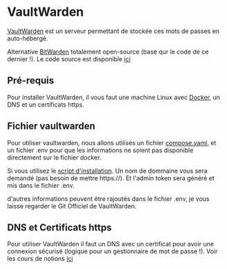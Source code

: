 # VaultWarden

[VaultWarden](https://www.vaultwarden.net/) est un serveur permettant de stockée ces mots de passes en auto-hébergé.

Alternative [BitWarden](https://bitwarden.com/) totalement open-source (basé qur le code de ce dernier !). Le code source est disponible [ici](https://github.com/dani-garcia/vaultwarden)

## Pré-requis

Pour installer VaultWarden, il vous faut une machine Linux avec [Docker](https://doc.cclaudel.fr/docker/), un DNS et un certificats https.

## Fichier vaultwarden
Pour utiliser vaultwarden, nous allons utilisés un fichier [compose.yaml](https://github.com/Lhokamn/preparation_serveur/tree/main/apps/VaultWarden/compose.yaml), et un fichier .env pour que les informations ne soient pas disponible directement sur le fichier docker.

Si vous utilisez le [script d'installation](https://github.com/Lhokamn/preparation_serveur/tree/main/apps/vaultwarden/vaultwarden_installation.sh). Un nom de dommaine vous sera demandé (pas besoin de mettre https://). Et l'admin token sera généré et mis dans le fichier .env.

d'autres informations peuvent être rajoutés dans le fichier .env, je vous laisse regarder le Git Officiel de VaultWarden.

## DNS et Certificats https
Pour utiliser VaultWarden il faut un DNS avec un certificat pour avoir une connexion sécurisé (logique pour un gestionnaire de mot de passe !). 
Voir les cours de notions [ici](https://doc.cclaudel.fr/notions/) 